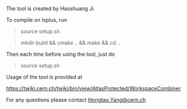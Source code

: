 The tool is created by Haoshuang Ji.

To compile on lxplus, run

> source setup.sh

> mkdir build && cmake .. && make && cd ..

Then each time before using the tool, just do 

> source setup.sh

Usage of the tool is provided at

https://twiki.cern.ch/twiki/bin/view/AtlasProtected/WorkspaceCombiner

For any questions please contact Hongtao.Yang@cern.ch
